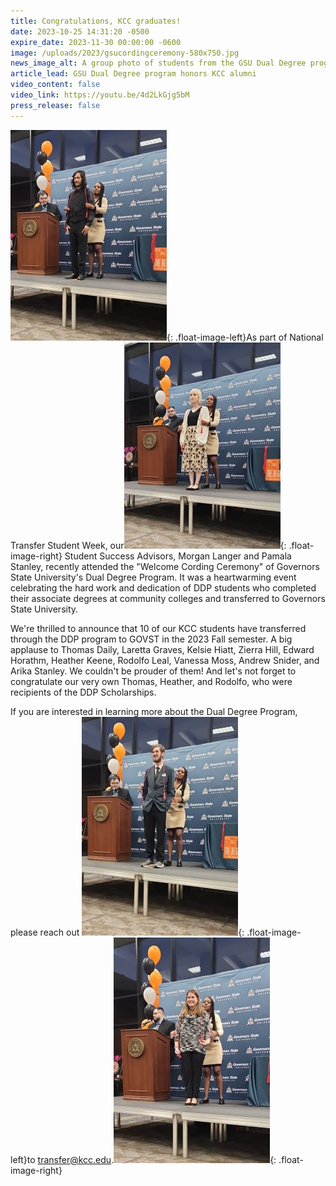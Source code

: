```yaml
---
title: Congratulations, KCC graduates!
date: 2023-10-25 14:31:20 -0500
expire_date: 2023-11-30 00:00:00 -0600
image: /uploads/2023/gsucordingceremony-580x750.jpg
news_image_alt: A group photo of students from the GSU Dual Degree program
article_lead: GSU Dual Degree program honors KCC alumni
video_content: false
video_link: https://youtu.be/4d2LkGjg5bM
press_release: false
---
```

![KCC graduate Rodolfo Leal at GSU Cording Ceremony](/uploads/2023/gsu-rodolfoleal-250x377.jpg "KCC graduate Rodolfo Leal at GSU Cording Ceremony"){: .float-image-left}As part of National Transfer Student Week, our![KCC graduate Heather Keene at GSU Cording Ceremony](/uploads/2023/gsu-heatherkeene-250x330.jpg "KCC graduate Heather Keene at GSU Cording Ceremony"){: .float-image-right} Student Success Advisors, Morgan Langer and Pamala Stanley, recently attended the "Welcome Cording Ceremony" of Governors State University's Dual Degree Program. It was a heartwarming event celebrating the hard work and dedication of DDP students who completed their associate degrees at community colleges and transferred to Governors State University.

We're thrilled to announce that 10 of our KCC students have transferred through the DDP program to GOVST in the 2023 Fall semester. A big applause to Thomas Daily, Laretta Graves, Kelsie Hiatt, Zierra Hill, Edward Horathm, Heather Keene, Rodolfo Leal, Vanessa Moss, Andrew Snider, and Arika Stanley. We couldn't be prouder of them! And let's not forget to congratulate our very own Thomas, Heather, and Rodolfo, who were recipients of the DDP Scholarships.

If you are interested in learning more about the Dual Degree Program, please reach out ![KCC graduate Thomas Daily at GSU Cording Ceremony](/uploads/2023/gsu-thomasdaily-250x350.jpg "KCC graduate Thomas Daily at GSU Cording Ceremony"){: .float-image-left}to&nbsp;[transfer@kcc.edu](mailto:transfer@kcc.edu).![KCC graduate Arika Stanley at GSU Cording Ceremony](/uploads/2023/gsu-arikastanley-250x361.jpg "KCC graduate Arika Stanley at GSU Cording Ceremony"){: .float-image-right}